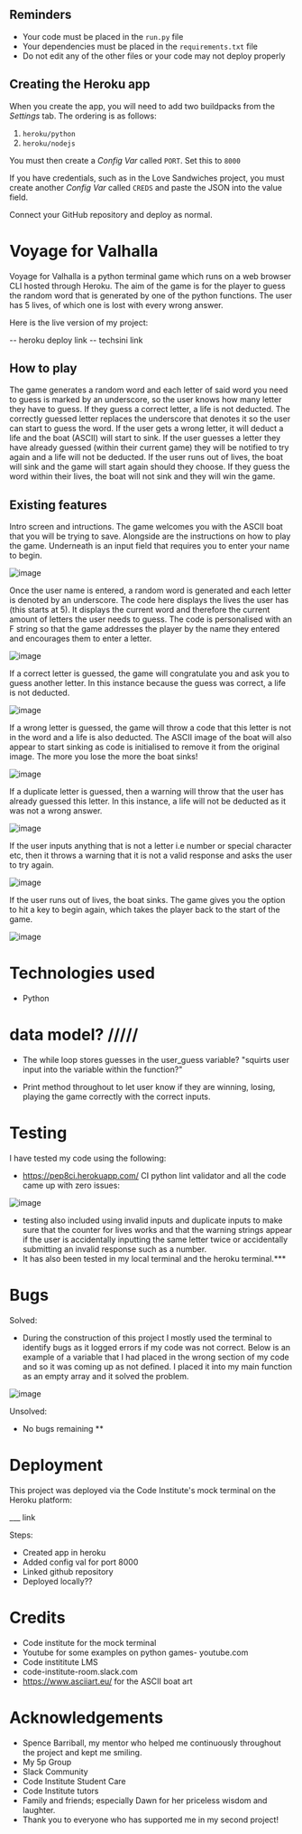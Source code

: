 
## Reminders

* Your code must be placed in the `run.py` file
* Your dependencies must be placed in the `requirements.txt` file
* Do not edit any of the other files or your code may not deploy properly

## Creating the Heroku app

When you create the app, you will need to add two buildpacks from the _Settings_ tab. The ordering is as follows:

1. `heroku/python`
2. `heroku/nodejs`

You must then create a _Config Var_ called `PORT`. Set this to `8000`

If you have credentials, such as in the Love Sandwiches project, you must create another _Config Var_ called `CREDS` and paste the JSON into the value field.

Connect your GitHub repository and deploy as normal.



# Voyage for Valhalla

Voyage for Valhalla is a python terminal game which runs on a web browser CLI hosted through Heroku.
The aim of the game is for the player to guess the random word that is generated by one of the python functions. The user has 5 lives, of which one is lost with every wrong answer. 

Here is the live version of my project:

-- heroku deploy link
-- techsini link

## How to play

The game generates a random word and each letter of said word you need to guess is marked by an underscore, so the user knows how many letter they have to guess. If they guess a correct letter, a life is not deducted. The correctly guessed letter replaces the underscore that denotes it so the user can start to guess the word. If the user gets a wrong letter, it will deduct a life and the boat (ASCII) will start to sink. If the user guesses a letter they have already guessed (within their current game) they will be notified to try again and a life will not be deducted. If the user runs out of lives, the boat will sink and the game will start again should they choose. If they guess the word within their lives, the boat will not sink and they will win the game. 

## Existing features

Intro screen and intructions. The game welcomes you with the ASCII boat that you will be trying to save. Alongside are the instructions on how to play the game. Underneath is an input field that requires you to enter your name to begin.

![image](https://user-images.githubusercontent.com/104646542/230786004-0d52543d-92c8-4384-8210-d73fce6b88ae.png)

Once the user name is entered, a random word is generated and each letter is denoted by an underscore. The code here displays the lives the user has (this starts at 5). It displays the current word and therefore the current amount of letters the user needs to guess. The code is personalised with an F string so that the game addresses the player by the name they entered and encourages them to enter a letter.

![image](https://user-images.githubusercontent.com/104646542/230786046-e91dfc75-53c1-4065-b19d-0b3385169b47.png)


If a correct letter is guessed, the game will congratulate you and ask you to guess another letter. In this instance because the guess was correct, a life is not deducted.

![image](https://user-images.githubusercontent.com/104646542/230786438-229e803d-ac74-4ee7-a6f0-b0622629b9ac.png)


If a wrong letter is guessed, the game will throw a code that this letter is not in the word and a life is also deducted. The ASCII image of the boat will also appear to start sinking as code is initialised to remove it from the original image. The more you lose the more the boat sinks!

![image](https://user-images.githubusercontent.com/104646542/230786561-257cc908-7fcb-4291-9b4d-f1fe81e88178.png)

If a duplicate letter is guessed, then a warning will throw that the user has already guessed this letter. In this instance, a life will not be deducted as it was not a wrong answer.

![image](https://user-images.githubusercontent.com/104646542/230786630-13824ea8-56df-421e-afd1-199762a5ca6e.png)

If the user inputs anything that is not a letter i.e number or special character etc, then it throws a warning that it is not a valid response and asks the user to try again.

![image](https://user-images.githubusercontent.com/104646542/230787052-c937144d-f815-4aed-8bb2-b6c73500c4fc.png)

If the user runs out of lives, the boat sinks. The game gives you the option to hit a key to begin again, which takes the player back to the start of the game.

![image](https://user-images.githubusercontent.com/104646542/230786722-fd35b685-600f-4363-9d42-56cd5f81293b.png)

# Technologies used

* Python

# data model? /////

* The while loop
stores guesses in the user_guess variable?
"squirts user input into the variable within the function?"

* Print method throughout to let user know if they are winning, losing, playing the game correctly with the correct inputs.


# Testing

I have tested my code using the following:

* https://pep8ci.herokuapp.com/ CI python lint validator and all the code came up with zero issues:

![image](https://user-images.githubusercontent.com/104646542/230793996-9a3b2805-7d3e-4fec-bba2-0686eed167cf.png)

* testing also included using invalid inputs and duplicate inputs to make sure that the counter for lives works and that the warning strings appear if the user is accidentally inputting the same letter twice or accidentally submitting an invalid response such as a number.
* It has also been tested in my local terminal and the heroku terminal.***

# Bugs

Solved:

* During the construction of this project I mostly used the terminal to identify bugs as it logged errors if my code was not correct. Below is an example of a variable that I had placed in the wrong section of my code and so it was coming up as not defined. I placed it into my main function as an empty array and it solved the problem.

![image](https://user-images.githubusercontent.com/104646542/230794133-75fcc0a4-aec0-4a24-b0a9-c2cd50d183b4.png)


Unsolved:

* No bugs remaining **

# Deployment

This project was deployed via the Code Institute's mock terminal on the Heroku platform:

___ link

Steps:

* Created app in heroku
* Added config val for port 8000
* Linked github repository
* Deployed locally??

# Credits

* Code institute for the mock terminal
* Youtube for some examples on python games- youtube.com
* Code instititute LMS
* code-institute-room.slack.com
* https://www.asciiart.eu/ for the ASCII boat art


# Acknowledgements

* Spence Barriball, my mentor who helped me continuously throughout the project and kept me smiling.
* My 5p Group
* Slack Community
* Code Institute Student Care
* Code Institute tutors
* Family and friends; especially Dawn for her priceless wisdom and laughter.
* Thank you to everyone who has supported me in my second project!







